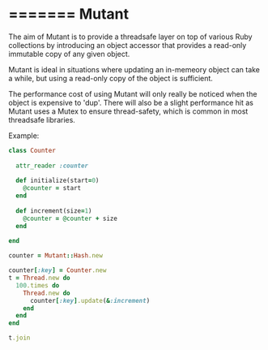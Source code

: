 =======
Mutant
======

The aim of Mutant is to provide a threadsafe layer on top of various Ruby collections by introducing an object accessor that provides a read-only immutable copy of any given object.

Mutant is ideal in situations where updating an in-memeory object can take a while, but using a read-only copy of the object is sufficient.

The performance cost of using Mutant will only really be noticed when the object is expensive to 'dup'.  There will also be a slight performance hit as Mutant uses a Mutex to ensure thread-safety, which is common in most threadsafe libraries.

Example:

```ruby
class Counter
  
  attr_reader :counter
  
  def initialize(start=0)
    @counter = start
  end
  
  def increment(size=1)
    @counter = @counter + size
  end
  
end

counter = Mutant::Hash.new

counter[:key] = Counter.new
t = Thread.new do 
  100.times do
    Thread.new do
      counter[:key].update(&:increment)
    end
  end
end

t.join
```
